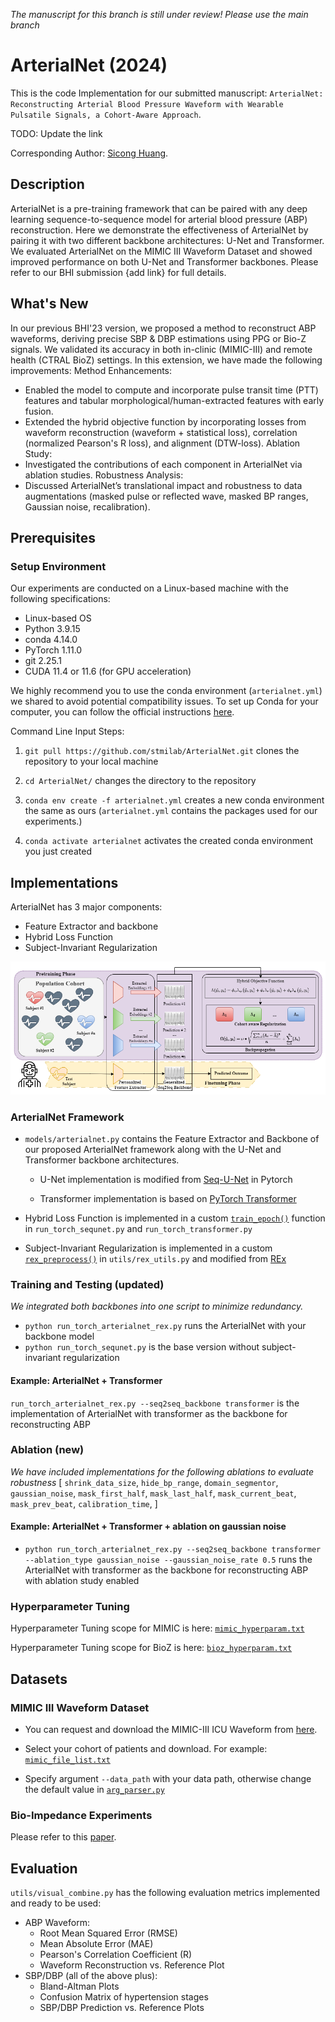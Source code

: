 _The manuscript for this branch is still under review! Please use the main branch_

# ArterialNet (2024)
This is the code Implementation for our submitted manuscript: `ArterialNet: Reconstructing Arterial Blood Pressure Waveform with Wearable Pulsatile Signals, a Cohort-Aware Approach`.

<!-- [Link](https://doi.org/10.1109/BHI58575.2023.10313518) to publication. --> TODO: Update the link

Corresponding Author: [Sicong Huang](mailto:siconghuang@tamu.edu).

## Description

ArterialNet is a pre-training framework that can be paired with any deep learning sequence-to-sequence model for arterial blood pressure (ABP) reconstruction. Here we demonstrate the effectiveness of ArterialNet by pairing it with two different backbone architectures: U-Net and Transformer. We evaluated ArterialNet on the MIMIC III Waveform Dataset and showed improved performance on both U-Net and Transformer backbones. Please refer to our BHI submission {add link} for full details. 

## __What's New__
In our previous BHI'23 version, we proposed a method to reconstruct ABP waveforms, deriving precise SBP & DBP estimations using PPG or Bio-Z signals. We validated its accuracy in both in-clinic (MIMIC-III) and remote health (CTRAL BioZ) settings.
In this extension, we have made the following improvements:
Method Enhancements:
- Enabled the model to compute and incorporate pulse transit time (PTT) features and tabular morphological/human-extracted features with early fusion.
- Extended the hybrid objective function by incorporating losses from waveform reconstruction (waveform + statistical loss), correlation (normalized Pearson's R loss), and alignment (DTW-loss).
Ablation Study:
- Investigated the contributions of each component in ArterialNet via ablation studies.
Robustness Analysis:
- Discussed ArterialNet’s translational impact and robustness to data augmentations (masked pulse or reflected wave, masked BP ranges, Gaussian noise, recalibration).

## Prerequisites

### Setup Environment
Our experiments are conducted on a Linux-based machine with the following specifications:

* Linux-based OS 
* Python 3.9.15
* conda 4.14.0
* PyTorch 1.11.0
* git 2.25.1
* CUDA 11.4 or 11.6 (for GPU acceleration)


We highly recommend you to use the conda environment (`arterialnet.yml`) we shared to avoid potential compatibility issues. To set up Conda for your computer, you can follow the official instructions [here](https://conda.io/projects/conda/en/latest/user-guide/install/index.html).


Command Line Input Steps: 

1. `git pull https://github.com/stmilab/ArterialNet.git` clones the repository to your local machine

2. `cd ArterialNet/` changes the directory to the repository

3. `conda env create -f arterialnet.yml` creates a new conda environment the same as ours (`arterialnet.yml` contains the packages used for our experiments.)

4. `conda activate arterialnet` activates the created conda environment you just created

## Implementations
ArterialNet has 3 major components:
* Feature Extractor and backbone
* Hybrid Loss Function
* Subject-Invariant Regularization

![Visual of ArterialNet Framework](figures/arterialnet24-central-fig.png)

### ArterialNet Framework

* `models/arterialnet.py` contains the Feature Extractor and Backbone of our proposed ArterialNet framework along with the U-Net and Transformer backbone architectures.
    * U-Net implementation is modified from [Seq-U-Net](https://github.com/f90/Seq-U-Net) in Pytorch
    
    * Transformer implementation is based on [PyTorch Transformer](https://pytorch.org/docs/stable/generated/torch.nn.Transformer.html)
* Hybrid Loss Function is implemented in a custom [`train_epoch()`](https://github.com/stmilab/ArterialNet/blob/main/run_torch_sequnet.py#L55) function in `run_torch_sequnet.py` and `run_torch_transformer.py`

* Subject-Invariant Regularization is implemented in a custom [`rex_preprocess()`](https://github.com/stmilab/ArterialNet/blob/main/utils/rex_utils.py#L18) in `utils/rex_utils.py` and modified from [REx](https://github.com/capybaralet/REx_code_release)

### Training and Testing (__updated__)
_We integrated both backbones into one script to minimize redundancy._
* `python run_torch_arterialnet_rex.py` runs the ArterialNet with your backbone model 
* `python run_torch_sequnet.py` is the base version without subject-invariant regularization 

#### Example: ArterialNet + Transformer
`run_torch_arterialnet_rex.py --seq2seq_backbone transformer` is the implementation of ArterialNet with transformer as the backbone for reconstructing ABP

### Ablation (__new__)
_We have included implementations for the following ablations to evaluate robustness_
[
    `shrink_data_size`,
    `hide_bp_range`,
    `domain_segmentor`,
    `gaussian_noise`,
    `mask_first_half`,
    `mask_last_half`,
    `mask_current_beat`,
    `mask_prev_beat`,
    `calibration_time`,
]
#### Example: ArterialNet + Transformer + ablation on gaussian noise

* `python run_torch_arterialnet_rex.py --seq2seq_backbone transformer --ablation_type gaussian_noise --gaussian_noise_rate 0.5` runs the ArterialNet with transformer as the backbone for reconstructing ABP with ablation study enabled

### Hyperparameter Tuning

Hyperparameter Tuning scope for MIMIC is here: [`mimic_hyperparam.txt`](exp_setup/mimic_hyperparam.txt)

Hyperparameter Tuning scope for BioZ is here: [`bioz_hyperparam.txt`](exp_setup/bioz_hyperparam.txt)
## Datasets

### MIMIC III Waveform Dataset


* You can request and download the MIMIC-III ICU Waveform from [here](https://physionet.org/content/mimiciii/1.4/).

* Select your cohort of patients and download. For example:  [`mimic_file_list.txt`](utils/mimic_file_list.txt)

* Specify argument `--data_path` with your data path, otherwise change the default value in [`arg_parser.py`](https://github.com/stmilab/ArterialNet/blob/main/utils/arg_parser.py#L59)


### Bio-Impedance Experiments 

Please refer to this [paper](https://ieeexplore.ieee.org/document/8863984). 

## Evaluation

`utils/visual_combine.py` has the following evaluation metrics implemented and ready to be used:

* ABP Waveform: 
    * Root Mean Squared Error (RMSE)
    * Mean Absolute Error (MAE)
    * Pearson's Correlation Coefficient (R)
    * Waveform Reconstruction vs. Reference Plot
* SBP/DBP (all of the above plus):
    * Bland-Altman Plots
    * Confusion Matrix of hypertension stages 
    * SBP/DBP Prediction vs. Reference Plots
